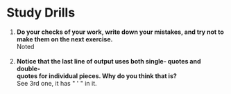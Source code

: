 <h1> Study Drills</h1>
<ol>
<li><b> Do your checks of your work, write down your mistakes, and try not to<br>
 make them on the next exercise.</b><br>
 Noted <br>
 <br>
<li><b> Notice that the last line of output uses both single- quotes and double-<br>
 quotes for individual pieces. Why do you think that is?</b><br>
 See 3rd one, it has " ' " in it.<br>
</ol>
